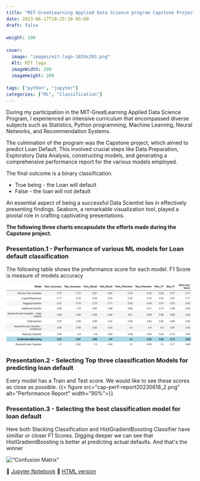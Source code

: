 ```yaml
---
title: "MIT-GreatLearning Applied Data Science program Capstone Project"
date: 2023-06-17T18:25:18-05:00
draft: false

weight: 100

cover:
  image: "images/mit-logo-1024x293.png"
  Alt: MIT logo
  imageWidth: 200
  imageHeight: 200

tags: ["python", "jupyter"]
categories: ["ML", "Classification"]
---
```


During my participation in the MIT-GreatLearning Applied Data Science Program, I experienced an intensive curriculum that encompassed diverse subjects such as Statistics, Python programming, Machine Learning, Neural Networks, and Recommendation Systems.

The culmination of the program was the Capstone project, which aimed to predict Loan Default. This involved crucial steps like Data Preparation, Exploratory Data Analysis, constructing models, and generating a comprehensive performance report for the various models employed.

The final outcome is a binary classification.

- True being - the Loan will default
- False - the loan will not default

An essential aspect of being a successful Data Scientist lies in effectively presenting findings. Seaborn, a remarkable visualization tool, played a pivotal role in crafting captivating presentations.

**The following three charts encapsulate the efforts made during the Capstone project.**

### Presentation.1 - Performance of various ML models for Loan default classification

The following table shows the preformance score for each model. F1 Score is measure of models accuracy

![](cap-model-performance.png)

### Presentation.2 - Selecting Top three classification Models for predicting loan default

Every model has a Train and Test score. We would like to see these scores as close as possible.
{{< figure src="cap-perf-report20230618_2.png" alt="Performance Report" width="90%">}}

### Presentation.3 - Selecting the best classification model for loan default

Here both Stacking Classification and HistGradientBoosting Classifier have simillar or closer F1 Scores. Digging deeper
we can see that HistGradientBoosting is better at predicting actual defaults. And that's the winner

!["Confusion Matrix"](Capstone-ConfusionMatrix.png)

🔗 [Jupyter Notebook](https://github.com/cooolbabu/GL-MIT-ADSP-2023/blob/master/capstone/CapstoneProjectLoanDefault_LowCode_SreenivasAngaraM3.ipynb) 🔗 [HTML version ](https://cooolbabu.github.io/ConversationsWithChatGPT/CapstoneProjectLoanDefault_LowCode_SreenivasAngaraFinal3.html)
